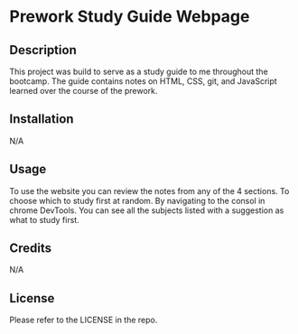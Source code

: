 # Prework Study Guide Webpage

## Description

This project was build to serve as a study guide to me throughout the bootcamp. The guide contains notes on HTML, CSS, git, and JavaScript learned over the course of the prework. 

## Installation

 N/A

## Usage

To use the website you can review the notes from any of the 4 sections. To choose which to study first at random. By navigating to the consol in chrome DevTools. You can see all the subjects listed with a suggestion as what to study first.

## Credits

 N/A

## License

Please refer to the LICENSE in the repo.
 